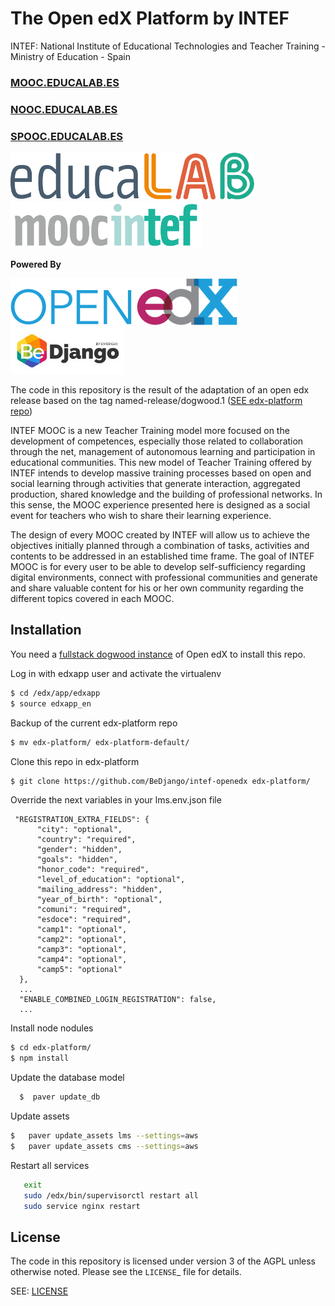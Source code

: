 # The Open edX Platform by INTEF
INTEF: National Institute of Educational Technologies and Teacher Training - Ministry of Education - Spain
### [MOOC.EDUCALAB.ES](http://mooc.educalab.es)
### [NOOC.EDUCALAB.ES](http://nooc.educalab.es)
### [SPOOC.EDUCALAB.ES](http://spooc.educalab.es)

[![Educalab](/educalab_linea.jpg)](http://educalab.es)
[![Mooc INTEF](/logo_moocintef.png)](http://mooc.educalab.es)


**Powered By**

[![Open edX](/open_edX-logo.png)](https://open.edx.org/)
[![BeDjango](/BeDjango_logo.jpg)](http://www.bedjango.com/)

The code in this repository is the result of the adaptation of an open edx release based on the tag named-release/dogwood.1 ([SEE edx-platform repo](https://github.com/edx/edx-platform))

INTEF MOOC is a new Teacher Training model more focused on the development of competences, especially those related to collaboration through the net, management of autonomous learning and participation in educational communities. This new model of Teacher Training offered by INTEF intends to develop massive training processes based on open and social learning through activities that generate interaction, aggregated production, shared knowledge and the building of professional networks. In this sense, the MOOC experience presented here is designed as a social event for teachers who wish to share their learning experience.

The design of every MOOC created by INTEF will allow us to achieve the objectives initially planned through a combination of tasks, activities and contents to be addressed in an established time frame. The goal of INTEF MOOC is for every user to be able to develop self-sufficiency regarding digital environments, connect with professional communities and generate and share valuable content for his or her own community regarding the different topics covered in each MOOC. 

## Installation

You need a [fullstack dogwood instance](https://s3.amazonaws.com/edx-static/vagrant-images/20151221-dogwood-fullstack-rc2.box?torrent) of Open edX to install this repo.

Log in with edxapp user and activate the virtualenv
```sh
$ cd /edx/app/edxapp
$ source edxapp_en
```
Backup of the current edx-platform repo
```sh
$ mv edx-platform/ edx-platform-default/
```

Clone this repo in edx-platform
```sh
$ git clone https://github.com/BeDjango/intef-openedx edx-platform/
```
Override the next variables in your lms.env.json file

     "REGISTRATION_EXTRA_FIELDS": {
          "city": "optional",
          "country": "required",
          "gender": "hidden",
          "goals": "hidden",
          "honor_code": "required",
          "level_of_education": "optional",
          "mailing_address": "hidden",
          "year_of_birth": "optional",
          "comuni": "required",
          "esdoce": "required",
          "camp1": "optional",
          "camp2": "optional",
          "camp3": "optional",
          "camp4": "optional",
          "camp5": "optional"
      },
      ...
      "ENABLE_COMBINED_LOGIN_REGISTRATION": false,
      ...

Install node nodules
```sh
$ cd edx-platform/
$ npm install
```
Update the database model
```sh
  $  paver update_db
```
Update assets

```sh
$   paver update_assets lms --settings=aws
$   paver update_assets cms --settings=aws
```
Restart all services

```sh
   exit
   sudo /edx/bin/supervisorctl restart all
   sudo service nginx restart
```
## License
The code in this repository is licensed under version 3 of the AGPL
unless otherwise noted. Please see the `LICENSE`_ file for details.

SEE: [LICENSE](LICENSE)
